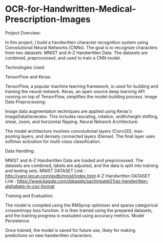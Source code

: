 # OCR-for-Handwritten-Medical-Prescription-Images
Project Overview:

In this project, I build a handwritten character recognition system using Convolutional Neural Networks (CNNs). The goal is to recognize characters from two datasets: MNIST and A-Z Handwritten Data. The datasets are combined, preprocessed, and used to train a CNN model.

Technologies Used:

TensorFlow and Keras:

TensorFlow, a popular machine learning framework, is used for building and training the neural network.
Keras, an open-source deep learning API running on top of TensorFlow, simplifies the model-building process.
Image Data Preprocessing:

Image data augmentation techniques are applied using Keras's ImageDataGenerator. This includes rescaling, rotation, width/height shifting, shear, zoom, and horizontal flipping.
Neural Network Architecture:

The model architecture involves convolutional layers (Conv2D), max-pooling layers, and densely connected layers (Dense). The final layer uses softmax activation for multi-class classification.

Data Handling:

MNIST and A-Z Handwritten Data are loaded and preprocessed. The datasets are combined, labels are adjusted, and the data is split into training and testing sets.
MNIST DATASET Link : http://yann.lecun.com/exdb/mnist/index.html
A-Z Handwritten DATASET Link : https://www.kaggle.com/datasets/sachinpatel21/az-handwritten-alphabets-in-csv-format

Training and Evaluation:

The model is compiled using the RMSprop optimizer and sparse categorical crossentropy loss function. It is then trained using the prepared datasets, and the training progress is evaluated using accuracy metrics.
Model Persistence:

Once trained, the model is saved for future use, likely for making predictions on new handwritten characters.
